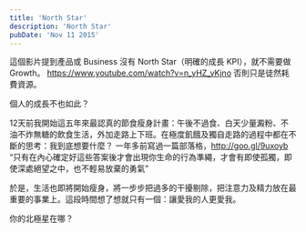 ```yaml
---
title: 'North Star'
description: 'North Star'
pubDate: 'Nov 11 2015'
---
```


這個影片提到產品或 Business 沒有 North Star（明確的成長 KPI），就不需要做 Growth。 https://www.youtube.com/watch?v=n_yHZ_vKjno 否則只是徒然耗費資源。

個人的成長不也如此？

12天前我開始這五年來最認真的節食瘦身計畫：午後不過食、白天少量澱粉、不油不炸無糖的飲食生活，外加走路上下班。在極度飢餓及獨自走路的過程中都在不斷的思考：我到底想要什麼？ 一年多前寫過一篇部落格，http://goo.gl/9uxoyb “只有在內心確定好這些答案後才會出現你生命的行為準繩，才會有即使孤獨，即使深處絕望之中，也不輕易放棄的勇氣”

於是，生活也即將開始瘦身，將一步步把過多的干擾剔除，把注意力及精力放在最重要的事業上。這段時間想了想就只有一個：讓愛我的人更愛我。

你的北極星在哪？